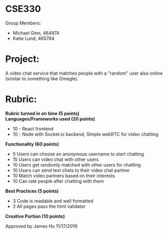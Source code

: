 # CSE330
Group Members: 
- Michael Ginn, 464974
- Katie Lund, 465784

# Project:
A video chat service that matches people with a "random" user also online (similar to something like Omegle). 

# Rubric:
**Rubric turned in on time (5 points)**  
**Languages/Frameworks used (20 points)**  
- 10 - React frontend
- 10 - Node with Socket.io backend, Simple webRTC for video chatting  </br>
  
**Functionality (60 points)**  
- 5 Users can choose an anonymous username to start chatting
- 15 Users can video chat with other users
- 10 Users get randomly matched with other users for chatting
- 10 Users can send text chats to their video chat partner
- 10 Match video partners based on their interests
- 10 Can rate people after chatting with them  
  
**Best Practices (5 points)**  
- 3 Code is readable and well formatted
- 2 All pages pass the html validator  
  
**Creative Portion (10 points)**



Approved by James Hu 11/17/2019
